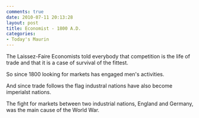 ```yaml
---
comments: true
date: 2010-07-11 20:13:28
layout: post
title: Economist - 1800 A.D.
categories:
- Today's Maurin
---
```


The Laissez-Faire Economists
told everybody
that competition
is the life of trade
and that it is a case
of survival of the fittest.

So since 1800
looking for markets
has engaged men's activities.

And since trade follows the flag
industral nations
have also become
imperialst nations.

The fight for markets
between two industrial nations,
England and Germany,
was the main cause 
of the World War.
